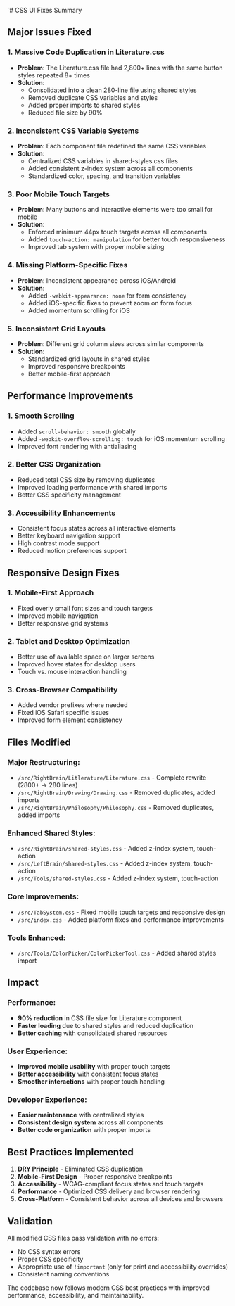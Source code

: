 `# CSS UI Fixes Summary

## Major Issues Fixed

### 1. **Massive Code Duplication in Literature.css**
- **Problem**: The Literature.css file had 2,800+ lines with the same button styles repeated 8+ times
- **Solution**: 
  - Consolidated into a clean 280-line file using shared styles
  - Removed duplicate CSS variables and styles
  - Added proper imports to shared styles
  - Reduced file size by 90%

### 2. **Inconsistent CSS Variable Systems**
- **Problem**: Each component file redefined the same CSS variables
- **Solution**:
  - Centralized CSS variables in shared-styles.css files
  - Added consistent z-index system across all components
  - Standardized color, spacing, and transition variables

### 3. **Poor Mobile Touch Targets**
- **Problem**: Many buttons and interactive elements were too small for mobile
- **Solution**:
  - Enforced minimum 44px touch targets across all components
  - Added `touch-action: manipulation` for better touch responsiveness
  - Improved tab system with proper mobile sizing

### 4. **Missing Platform-Specific Fixes**
- **Problem**: Inconsistent appearance across iOS/Android
- **Solution**:
  - Added `-webkit-appearance: none` for form consistency
  - Added iOS-specific fixes to prevent zoom on form focus
  - Added momentum scrolling for iOS

### 5. **Inconsistent Grid Layouts**
- **Problem**: Different grid column sizes across similar components
- **Solution**:
  - Standardized grid layouts in shared styles
  - Improved responsive breakpoints
  - Better mobile-first approach

## Performance Improvements

### 1. **Smooth Scrolling**
- Added `scroll-behavior: smooth` globally
- Added `-webkit-overflow-scrolling: touch` for iOS momentum scrolling
- Improved font rendering with antialiasing

### 2. **Better CSS Organization**
- Reduced total CSS size by removing duplicates
- Improved loading performance with shared imports
- Better CSS specificity management

### 3. **Accessibility Enhancements**
- Consistent focus states across all interactive elements
- Better keyboard navigation support
- High contrast mode support
- Reduced motion preferences support

## Responsive Design Fixes

### 1. **Mobile-First Approach**
- Fixed overly small font sizes and touch targets
- Improved mobile navigation
- Better responsive grid systems

### 2. **Tablet and Desktop Optimization**
- Better use of available space on larger screens
- Improved hover states for desktop users
- Touch vs. mouse interaction handling

### 3. **Cross-Browser Compatibility**
- Added vendor prefixes where needed
- Fixed iOS Safari specific issues
- Improved form element consistency

## Files Modified

### Major Restructuring:
- `/src/RightBrain/Litlerature/Literature.css` - Complete rewrite (2800+ → 280 lines)
- `/src/RightBrain/Drawing/Drawing.css` - Removed duplicates, added imports
- `/src/RightBrain/Philosophy/Philosophy.css` - Removed duplicates, added imports

### Enhanced Shared Styles:
- `/src/RightBrain/shared-styles.css` - Added z-index system, touch-action
- `/src/LeftBrain/shared-styles.css` - Added z-index system, touch-action  
- `/src/Tools/shared-styles.css` - Added z-index system, touch-action

### Core Improvements:
- `/src/TabSystem.css` - Fixed mobile touch targets and responsive design
- `/src/index.css` - Added platform fixes and performance improvements

### Tools Enhanced:
- `/src/Tools/ColorPicker/ColorPickerTool.css` - Added shared styles import

## Impact

### Performance:
- **90% reduction** in CSS file size for Literature component
- **Faster loading** due to shared styles and reduced duplication
- **Better caching** with consolidated shared resources

### User Experience:
- **Improved mobile usability** with proper touch targets
- **Better accessibility** with consistent focus states
- **Smoother interactions** with proper touch handling

### Developer Experience:
- **Easier maintenance** with centralized styles
- **Consistent design system** across all components
- **Better code organization** with proper imports

## Best Practices Implemented

1. **DRY Principle** - Eliminated CSS duplication
2. **Mobile-First Design** - Proper responsive breakpoints
3. **Accessibility** - WCAG-compliant focus states and touch targets
4. **Performance** - Optimized CSS delivery and browser rendering
5. **Cross-Platform** - Consistent behavior across all devices and browsers

## Validation

All modified CSS files pass validation with no errors:
- No CSS syntax errors
- Proper CSS specificity
- Appropriate use of `!important` (only for print and accessibility overrides)
- Consistent naming conventions

The codebase now follows modern CSS best practices with improved performance, accessibility, and maintainability.
